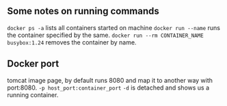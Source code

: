 ## Some notes on running commands

`docker ps -a` lists all containers started on machine
`docker run --name` runs the container specified by the same.
`docker run --rm CONTAINER_NAME busybox:1.24` removes the container by name.

## Docker port
tomcat image page, by default runs 8080
and map it to another way with port:8080.
`-p host_port:container_port`
`-d` is detached and shows us a running container.
